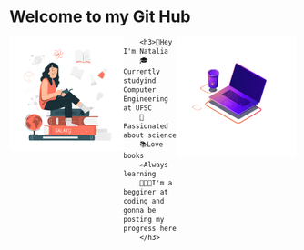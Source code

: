 <!DOCTYPE html>
<html lang="en">
    <head>
        <meta charset="UTF-8">
        <meta http-equiv="X-UA-Compatible" content="IE=edge">
        <meta name="viewport" content="width=device-width, initial-scale=1.0">
        <link rel="stylesheet" href="css.css" />
        <link rel="preconnect" href="https://fonts.googleapis.com">
        <link rel="preconnect" href="https://fonts.gstatic.com" crossorigin>
        <link href="https://fonts.googleapis.com/css2?family=Roboto:ital,wght@1,900&display=swap" rel="stylesheet">
        <link rel="preconnect" href="https://fonts.googleapis.com">
        <link rel="preconnect" href="https://fonts.gstatic.com" crossorigin>
        <link href="https://fonts.googleapis.com/css2?family=Montserrat:wght@100&family=Quicksand:wght@300&display=swap" rel="stylesheet">
    </head>

<body>
    <h1 id="titulo">Welcome to my Git Hub</h1>
        <p align='center'>
        <img align='left' src="101674-science-lover.gif" width= '200'></img>
        <img align='right' src="63487-programming-computer.gif" width= '210'></img>
        </p>
    
        <h3>👋Hey I'm Natalia
        🎓Currently studyind Computer Engineering at UFSC
        🔭Passionated about science
        📚Love books
        ✍️Always learning
        👩🏼‍💻I'm a begginer at coding and gonna be posting my progress here
        </h3>

</body>
</html>
